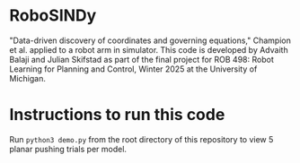 # RoboSINDy

"Data-driven discovery of coordinates and governing equations," Champion et al. applied to a robot arm in simulator. 
This code is developed by Advaith Balaji and Julian Skifstad as part of the final project for ROB 498: Robot Learning for Planning and Control, Winter 2025 at the University of Michigan.

# Instructions to run this code

Run `python3 demo.py` from the root directory of this repository to view 5 planar pushing trials per model.
